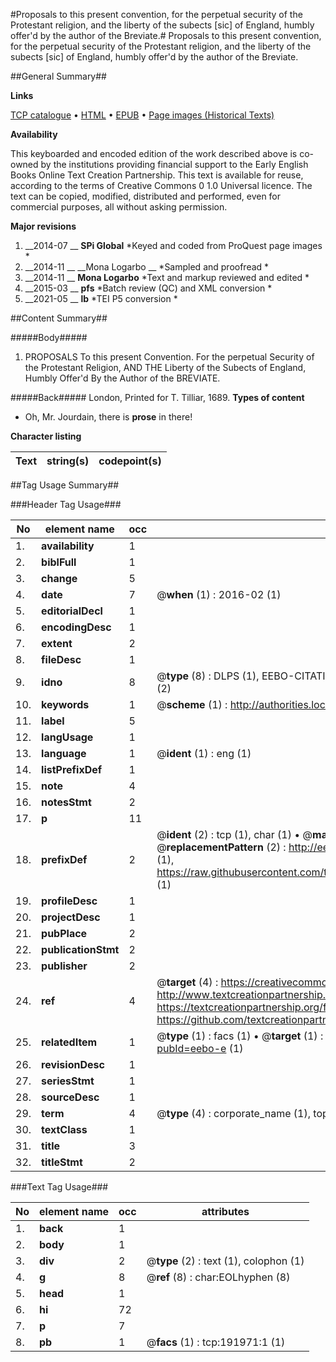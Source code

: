 #Proposals to this present convention, for the perpetual security of the Protestant religion, and the liberty of the subects [sic] of England, humbly offer'd by the author of the Breviate.#
Proposals to this present convention, for the perpetual security of the Protestant religion, and the liberty of the subects [sic] of England, humbly offer'd by the author of the Breviate.

##General Summary##

**Links**

[TCP catalogue](http://www.ota.ox.ac.uk/tcp/)  • 
[HTML](http://tei.it.ox.ac.uk/tcp/Texts-HTML/free/B09/B09805.html)  • 
[EPUB](http://tei.it.ox.ac.uk/tcp/Texts-EPUB/free/B09/B09805.epub) • 
[Page images (Historical Texts)](https://historicaltexts.jisc.ac.uk/eebo-80923433e)

**Availability**

This keyboarded and encoded edition of the work described above is co-owned by the
    institutions providing financial support to the Early English Books Online Text Creation
    Partnership. This text is available for reuse, according to the terms of  Creative Commons 0 1.0 Universal
    licence. The text can be copied, modified, distributed and performed, even for commercial
    purposes, all without asking permission.

**Major revisions**

1. __2014-07 __ __SPi Global__ *Keyed and coded from ProQuest page images *
1. __2014-11 __ __Mona Logarbo __ *Sampled and proofread *
1. __2014-11 __ __Mona Logarbo__ *Text and markup reviewed and edited *
1. __2015-03 __ __pfs__ *Batch review (QC) and XML conversion *
1. __2021-05 __ __lb__ *TEI P5 conversion *

##Content Summary##

#####Body#####

1. PROPOSALS To this present Convention. For the perpetual Security of the Protestant Religion, AND THE Liberty of the Subects of England, Humbly Offer'd By the Author of the BREVIATE.

#####Back#####
London, Printed for T. Tilliar, 1689.
**Types of content**

  * Oh, Mr. Jourdain, there is **prose** in there!

**Character listing**


|Text|string(s)|codepoint(s)|
|---|---|---|

##Tag Usage Summary##

###Header Tag Usage###

|No|element name|occ|attributes|
|---|---|---|---|
|1.|__availability__|1||
|2.|__biblFull__|1||
|3.|__change__|5||
|4.|__date__|7| @__when__ (1) : 2016-02 (1)|
|5.|__editorialDecl__|1||
|6.|__encodingDesc__|1||
|7.|__extent__|2||
|8.|__fileDesc__|1||
|9.|__idno__|8| @__type__ (8) : DLPS (1), EEBO-CITATION (1), VID (1), EEBO-PROQUEST (1), OCLC (2), STC (2)|
|10.|__keywords__|1| @__scheme__ (1) : http://authorities.loc.gov/ (1)|
|11.|__label__|5||
|12.|__langUsage__|1||
|13.|__language__|1| @__ident__ (1) : eng (1)|
|14.|__listPrefixDef__|1||
|15.|__note__|4||
|16.|__notesStmt__|2||
|17.|__p__|11||
|18.|__prefixDef__|2| @__ident__ (2) : tcp (1), char (1)  •  @__matchPattern__ (2) : ([0-9\-]+):([0-9IVX]+) (1), (.+) (1)  •  @__replacementPattern__ (2) : http://eebo.chadwyck.com/downloadtiff?vid=$1&page=$2 (1), https://raw.githubusercontent.com/textcreationpartnership/Texts/master/tcpchars.xml#$1 (1)|
|19.|__profileDesc__|1||
|20.|__projectDesc__|1||
|21.|__pubPlace__|2||
|22.|__publicationStmt__|2||
|23.|__publisher__|2||
|24.|__ref__|4| @__target__ (4) : https://creativecommons.org/publicdomain/zero/1.0/ (1), http://www.textcreationpartnership.org/docs/. (1), https://textcreationpartnership.org/faq/#faq05 (1), https://github.com/textcreationpartnership (1)|
|25.|__relatedItem__|1| @__type__ (1) : facs (1)  •  @__target__ (1) : https://data.historicaltexts.jisc.ac.uk/view?pubId=eebo-e (1)|
|26.|__revisionDesc__|1||
|27.|__seriesStmt__|1||
|28.|__sourceDesc__|1||
|29.|__term__|4| @__type__ (4) : corporate_name (1), topical_term (2), genre_form (1)|
|30.|__textClass__|1||
|31.|__title__|3||
|32.|__titleStmt__|2||


###Text Tag Usage###

|No|element name|occ|attributes|
|---|---|---|---|
|1.|__back__|1||
|2.|__body__|1||
|3.|__div__|2| @__type__ (2) : text (1), colophon (1)|
|4.|__g__|8| @__ref__ (8) : char:EOLhyphen (8)|
|5.|__head__|1||
|6.|__hi__|72||
|7.|__p__|7||
|8.|__pb__|1| @__facs__ (1) : tcp:191971:1 (1)|
